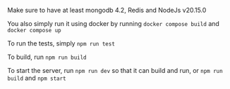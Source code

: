 Make sure to have at least mongodb 4.2, Redis and NodeJs v20.15.0

You also simply run it using docker by running `docker compose build` and `docker compose up`

To run the tests, simply `npm run test`

To build, run `npm run build`

To start the server, run `npm run dev` so that it can build and run, or `npm run build` and `npm start`
